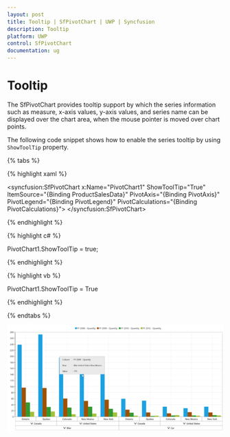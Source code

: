 ```yaml
---
layout: post
title: Tooltip | SfPivotChart | UWP | Syncfusion
description: Tooltip
platform: UWP
control: SfPivotChart
documentation: ug
---
```


# Tooltip

The SfPivotChart provides tooltip support by which the series information such as measure, x-axis values, y-axis values, and series name can be displayed over the chart area, when the mouse pointer is moved over chart points.

The following code snippet shows how to enable the series tooltip by using `ShowToolTip` property.

{% tabs %}

{% highlight xaml %}

<syncfusion:SfPivotChart x:Name="PivotChart1" ShowToolTip="True"
                         ItemSource="{Binding ProductSalesData}" PivotAxis="{Binding PivotAxis}"
                         PivotLegend="{Binding PivotLegend}" PivotCalculations="{Binding PivotCalculations}">
</syncfusion:SfPivotChart>

{% endhighlight %}

{% highlight c# %}

PivotChart1.ShowToolTip = true;

{% endhighlight %}

{% highlight vb %}

PivotChart1.ShowToolTip = True

{% endhighlight %}

{% endtabs %}

![](Tooltip_images/enableRelationalTooltip.png)